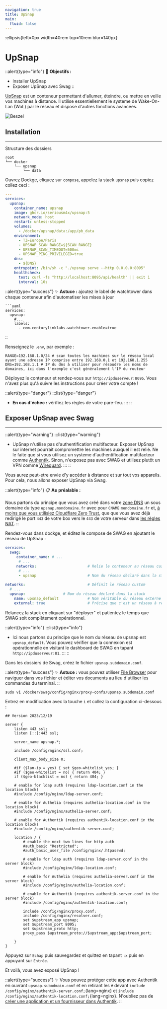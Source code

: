 ```yaml
---
navigation: true
title: UpSnap
main:
  fluid: false
---
```

:ellipsis{left=0px width=40rem top=10rem blur=140px}
# UpSnap

::alert{type="info"}
🎯 __Objectifs :__
- Installer UpSnap
- Exposer UpSnap avec Swag
::

[UpSnap](https://github.com/seriousm4x/UpSnap) est un conteneur permettant d'allumer, éteindre, ou mettre en veille vos machines à distance. Il utilise essentiellement le systeme de Wake-On-Lan (WoL) par le réseau et dispose d'autres fonctions avancées.

![Beszel](/img/serveex/upsnap.webp)

## Installation
---

Structure des dossiers

```console
root
└── docker
    └── upsnap
        └── data
```

Ouvrez Dockge, cliquez sur `compose`, appelez la stack `upsnap` puis copiez collez ceci :

```yaml
---
services:
  upsnap:
    container_name: upsnap
    image: ghcr.io/seriousm4x/upsnap:5
    network_mode: host
    restart: unless-stopped
    volumes:
      - /docker/upsnap/data:/app/pb_data
    environment:
      - TZ=Europe/Paris
      - UPSNAP_SCAN_RANGE=${SCAN_RANGE}
      - UPSNAP_SCAN_TIMEOUT=500ms
      - UPSNAP_PING_PRIVILEGED=true
    dns:
      - ${DNS}
    entrypoint: /bin/sh -c "./upsnap serve --http 0.0.0.0:8095"
    healthcheck:
      test: curl -fs "http://localhost:8095/api/health" || exit 1
      interval: 10s
```

::alert{type="success"}
✨ __Astuce :__ ajoutez le label de watchtower dans chaque conteneur afin d'automatiser les mises à jour

    ```yaml
    services:
      upsnap:
        #...
        labels:
          - com.centurylinklabs.watchtower.enable=true
::

Renseignez le `.env`, par exemple :

```properties
RANGE=192.168.1.0/24 # scan toutes les machines sur le réseau local ayant une adresse IP comprise entre 192.168.0.1 et 192.168.1.255
DNS=192.168.1.1 # IP du dns à utiliser pour résoudre les noms de domaines, ici dans l'exemple c'est généralement l'IP du routeur
```

Déployez le conteneur et rendez-vous sur `http://ipduserveur:8095`. Vous n'avez plus qu'à suivre les instructions pour créer votre compte !

::alert{type="danger"}
:::list{type="danger"}
- __En cas d'échec :__ vérifiez les règles de votre pare-feu.
:::
::

## Exposer UpSnap avec Swag
---

::alert{type="warning"}
:::list{type="warning"}
- UpSnap n'utilise pas d'authentification multifacteur. Exposer UpSnap sur internet pourrait compromettre les machines auxquel il est relié. Ne le faite que si vous utilisez un systeme d'authentification multifacteur comme [Authentik](/serveex/securite/authentik/). Sinon, n'exposez pas avec SWAG et utilisez plutôt un VPN comme [Wireguard](/serveex/securite/wireguard).
:::
::

Vous aurez peut-etre envie d'y accéder à distance et sur tout vos appareils. Pour cela, nous allons exposer UpSnap via Swag.

::alert{type="info"}
📋 __Au préalable :__
<br/><br/>
Nous partons du principe que vous avez créé dans votre [zone DNS](/generalites/dns) un sous domaine du type `upsnap.mondomaine.fr` avec pour `CNAME` `mondomaine.fr` et, [à moins que vous utilisiez Cloudflare Zero Trust](/serveex/securite/cloudflare), que que vous avez déjà redirigé le port `443` de votre box vers le `443` de votre serveur dans [les règles NAT](/generalites/nat).
::

Rendez-vous dans dockge, et éditez le compose de SWAG en ajoutant le réseau de UpSnap :

```yaml
services:
  swag:
     container_name: # ...
      # ... 
     networks:                       # Relie le conteneur au réseau custom 
      # ...           
      - upsnap                       # Nom du réseau déclaré dans la stack
    
networks:                            # Définit le réseau custom
  # ...
  upsnap:                 # Nom du réseau déclaré dans la stack
    name: upsnap_default             # Nom véritable du réseau externe
    external: true                   # Précise que c'est un réseau à rechercher en externe
```

Relancez la stack en cliquant sur "déployer" et patientez le temps que SWAG soit complètement opérationnel.

::alert{type="info"}
:::list{type="info"}
- Ici nous partons du principe que le nom du réseau de upsnap est `upsnap_default`. Vous pouvez vérifier que la connexion est opérationnelle en visitant le dashboard de SWAG en tapant `http://ipduserveur:81`.
:::
::

Dans les dossiers de Swag, créez le fichier `upsnap.subdomain.conf`.

::alert{type="success"}
✨ __Astuce :__ vous pouvez utiliser [File Browser](/serveex/files/file-browser) pour naviguer dans vos fichier et éditer vos documents au lieu d'utiliser les commandes du terminal.
::

```shell
sudo vi /docker/swag/config/nginx/proxy-confs/upsnap.subdomain.conf
```
Entrez en modification avec la touche `i` et collez la configuration ci-dessous :

```nginx
## Version 2023/12/19

server {
    listen 443 ssl;
    listen [::]:443 ssl;

    server_name upsnap.*;

    include /config/nginx/ssl.conf;

    client_max_body_size 0;

    #if ($lan-ip = yes) { set $geo-whitelist yes; }
    #if ($geo-whitelist = no) { return 404; }
    if ($geo-blacklist = no) { return 404; }

    # enable for ldap auth (requires ldap-location.conf in the location block)
    #include /config/nginx/ldap-server.conf;

    # enable for Authelia (requires authelia-location.conf in the location block)
    #include /config/nginx/authelia-server.conf;

    # enable for Authentik (requires authentik-location.conf in the location block)
    #include /config/nginx/authentik-server.conf;

    location / {
        # enable the next two lines for http auth
        #auth_basic "Restricted";
        #auth_basic_user_file /config/nginx/.htpasswd;

        # enable for ldap auth (requires ldap-server.conf in the server block)
        #include /config/nginx/ldap-location.conf;

        # enable for Authelia (requires authelia-server.conf in the server block)
        #include /config/nginx/authelia-location.conf;

        # enable for Authentik (requires authentik-server.conf in the server block)
        #include /config/nginx/authentik-location.conf;

        include /config/nginx/proxy.conf;
        include /config/nginx/resolver.conf;
        set $upstream_app upsnap;
        set $upstream_port 8095;
        set $upstream_proto http;
        proxy_pass $upstream_proto://$upstream_app:$upstream_port;

    }
}
```

Appuyez sur `Echap` puis sauvegardez et quittez en tapant `:x` puis en appuyant sur `Entrée`.

Et voilà, vous avez exposé UpSnap !

::alert{type="success"}
✨ Vous pouvez protéger cette app avec Authentik en ouvrant `upsnap.subodmain.conf` et en retirant les `#` devant `include /config/nginx/authentik-server.conf;`{lang=nginx} et `include /config/nginx/authentik-location.conf;`{lang=nginx}. N'oubliez pas de [créer une application et un fournisseur dans Authentik](/serveex/securite/authentik#protéger-une-app-par-reverse-proxy).
::